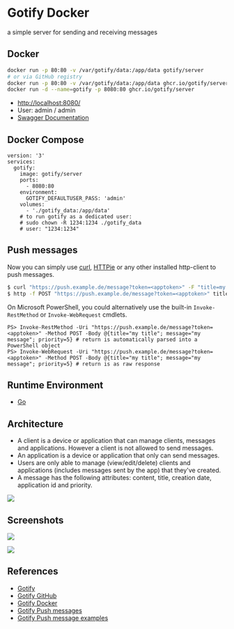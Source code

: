 # Gotify Docker

a simple server for sending and receiving messages

## Docker
```sh
docker run -p 80:80 -v /var/gotify/data:/app/data gotify/server
# or via GitHub registry
docker run -p 80:80 -v /var/gotify/data:/app/data ghcr.io/gotify/server
docker run -d --name=gotify -p 8080:80 ghcr.io/gotify/server
```
- [http://localhost:8080/](http://localhost:8080/)
- User: admin / admin
- [Swagger Documentation](http://localhost:8080/docs)

## Docker Compose
```
version: '3'
services:
  gotify:
    image: gotify/server
    ports:
      - 8080:80
    environment:
      GOTIFY_DEFAULTUSER_PASS: 'admin'
    volumes:
      - './gotify_data:/app/data'
    # to run gotify as a dedicated user:
    # sudo chown -R 1234:1234 ./gotify_data
    # user: "1234:1234"
```

## Push messages
Now you can simply use [curl](https://curl.haxx.se/), [HTTPie](https://httpie.org/) or any other installed http-client to push messages.
```sh
$ curl "https://push.example.de/message?token=<apptoken>" -F "title=my title" -F "message=my message" -F "priority=5"
$ http -f POST "https://push.example.de/message?token=<apptoken>" title="my title" message="my message" priority="5"
```
On Microsoft PowerShell, you could alternatively use the built-in `Invoke-RestMethod` or `Invoke-WebRequest` cmdlets.
```
PS> Invoke-RestMethod -Uri "https://push.example.de/message?token=<apptoken>" -Method POST -Body @{title="my title"; message="my message"; priority=5} # return is automatically parsed into a PowerShell object
PS> Invoke-WebRequest -Uri "https://push.example.de/message?token=<apptoken>" -Method POST -Body @{title="my title"; message="my message"; priority=5} # return is as raw response
```

## Runtime Environment
- [Go](https://golang.org/)

## Architecture
- A client is a device or application that can manage clients, messages and applications. However a client is not allowed to send messages.
- An application is a device or application that only can send messages.
- Users are only able to manage (view/edit/delete) clients and applications (includes messages sent by the app) that they've created.
- A message has the following attributes: content, title, creation date, application id and priority.

![](https://gotify.net/img/intro.png)

## Screenshots
![](https://gotify.net/img/ui.png)

![](https://gotify.net/img/androidv2.png)

## References
- [Gotify](https://gotify.net/)
- [Gotify GitHub](https://github.com/gotify)
- [Gotify Docker](https://gotify.net/docs/install)
- [Gotify Push messages](https://gotify.net/docs/pushmsg)
- [Gotify Push message examples](https://gotify.net/docs/more-pushmsg)